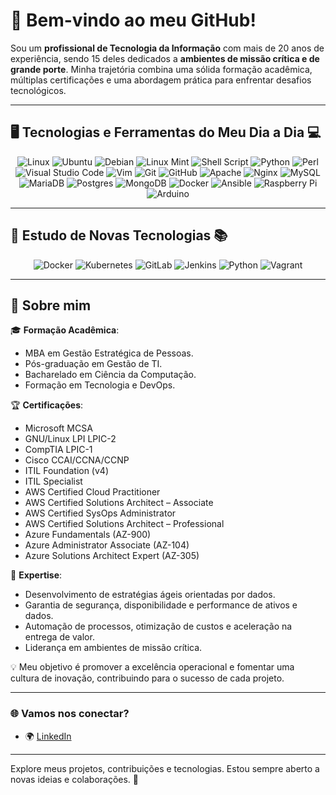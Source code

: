 # 👋 Bem-vindo ao meu GitHub!

Sou um **profissional de Tecnologia da Informação** com mais de 20 anos de experiência, sendo 15 deles dedicados a **ambientes de missão crítica e de grande porte**. Minha trajetória combina uma sólida formação acadêmica, múltiplas certificações e uma abordagem prática para enfrentar desafios tecnológicos.

---

## 🖥️ Tecnologias e Ferramentas do Meu Dia a Dia 💻

<div align="center">
  <img src="https://img.shields.io/badge/Linux-FCC624?style=for-the-badge&logo=linux&logoColor=black" alt="Linux" />
  <img src="https://img.shields.io/badge/Ubuntu-E95420?style=for-the-badge&logo=ubuntu&logoColor=white" alt="Ubuntu" />
  <img src="https://img.shields.io/badge/Debian-A81D33?style=for-the-badge&logo=debian&logoColor=white" alt="Debian" />
  <img src="https://img.shields.io/badge/Linux%20Mint-87CF3E?style=for-the-badge&logo=linux-mint&logoColor=white" alt="Linux Mint" />
  <img src="https://img.shields.io/badge/Shell_Script-FFD700?style=for-the-badge&logo=gnu-bash&logoColor=black" alt="Shell Script" />
  <img src="https://img.shields.io/badge/Python-3776AB?style=for-the-badge&logo=python&logoColor=white" alt="Python" />
  <img src="https://img.shields.io/badge/Perl-39457E?style=for-the-badge&logo=perl&logoColor=white" alt="Perl" />
  <img src="https://img.shields.io/badge/VSCode-007ACC?style=for-the-badge&logo=visual-studio-code&logoColor=white" alt="Visual Studio Code" />
  <img src="https://img.shields.io/badge/Vim-019733?style=for-the-badge&logo=vim&logoColor=white" alt="Vim" />
  <img src="https://img.shields.io/badge/Git-F05032?style=for-the-badge&logo=git&logoColor=white" alt="Git" />
  <img src="https://img.shields.io/badge/GitHub-181717?style=for-the-badge&logo=github&logoColor=white" alt="GitHub" />
  <img src="https://img.shields.io/badge/Apache-D22128?style=for-the-badge&logo=apache&logoColor=white" alt="Apache" />
  <img src="https://img.shields.io/badge/Nginx-269539?style=for-the-badge&logo=nginx&logoColor=white" alt="Nginx" />
  <img src="https://img.shields.io/badge/MySQL-4479A1?style=for-the-badge&logo=mysql&logoColor=white" alt="MySQL" />
  <img src="https://img.shields.io/badge/MariaDB-003545?style=for-the-badge&logo=mariadb&logoColor=white" alt="MariaDB" />
  <img src="https://img.shields.io/badge/Postgres-4169E1?style=for-the-badge&logo=postgresql&logoColor=white" alt="Postgres" />
  <img src="https://img.shields.io/badge/MongoDB-47A248?style=for-the-badge&logo=mongodb&logoColor=white" alt="MongoDB" />
  <img src="https://img.shields.io/badge/Docker-2496ED?style=for-the-badge&logo=docker&logoColor=white" alt="Docker" />
  <img src="https://img.shields.io/badge/Ansible-EE0000?style=for-the-badge&logo=ansible&logoColor=white" alt="Ansible" />
  <img src="https://img.shields.io/badge/Raspberry%20Pi-A22846?style=for-the-badge&logo=raspberry-pi&logoColor=white" alt="Raspberry Pi" />
  <img src="https://img.shields.io/badge/Arduino-00979D?style=for-the-badge&logo=arduino&logoColor=white" alt="Arduino" />
</div>

---

## 🚀 Estudo de Novas Tecnologias 📚

<div align="center">
  <img src="https://img.shields.io/badge/Docker-2496ED?style=for-the-badge&logo=docker&logoColor=white" alt="Docker" />
  <img src="https://img.shields.io/badge/Kubernetes-326CE5?style=for-the-badge&logo=kubernetes&logoColor=white" alt="Kubernetes" />
  <img src="https://img.shields.io/badge/GitLab-FC6D26?style=for-the-badge&logo=gitlab&logoColor=white" alt="GitLab" />
  <img src="https://img.shields.io/badge/Jenkins-D24939?style=for-the-badge&logo=jenkins&logoColor=white" alt="Jenkins" />
  <img src="https://img.shields.io/badge/Python-3776AB?style=for-the-badge&logo=python&logoColor=white" alt="Python" />
  <img src="https://img.shields.io/badge/Vagrant-1563FF?style=for-the-badge&logo=vagrant&logoColor=white" alt="Vagrant" />
</div>

---

## 🌟 Sobre mim

🎓 **Formação Acadêmica**:
- MBA em Gestão Estratégica de Pessoas.
- Pós-graduação em Gestão de TI.
- Bacharelado em Ciência da Computação.
- Formação em Tecnologia e DevOps.

🏆 **Certificações**:
- Microsoft MCSA
- GNU/Linux LPI LPIC-2
- CompTIA LPIC-1
- Cisco CCAI/CCNA/CCNP
- ITIL Foundation (v4)
- ITIL Specialist
- AWS Certified Cloud Practitioner
- AWS Certified Solutions Architect – Associate
- AWS Certified SysOps Administrator
- AWS Certified Solutions Architect – Professional
- Azure Fundamentals (AZ-900)
- Azure Administrator Associate (AZ-104)
- Azure Solutions Architect Expert (AZ-305)


💼 **Expertise**:
- Desenvolvimento de estratégias ágeis orientadas por dados.
- Garantia de segurança, disponibilidade e performance de ativos e dados.
- Automação de processos, otimização de custos e aceleração na entrega de valor.
- Liderança em ambientes de missão crítica.

💡 Meu objetivo é promover a excelência operacional e fomentar uma cultura de inovação, contribuindo para o sucesso de cada projeto.

---

### 🌐 Vamos nos conectar?

- 🌍 [LinkedIn](https://www.linkedin.com/in/maiconcongesco/)

---

Explore meus projetos, contribuições e tecnologias. Estou sempre aberto a novas ideias e colaborações. 🚀
